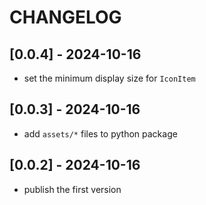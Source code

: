 # CHANGELOG

## [0.0.4] - 2024-10-16

- set the minimum display size for `IconItem`

## [0.0.3] - 2024-10-16

- add `assets/*` files to python package

## [0.0.2] - 2024-10-16

- publish the first version
